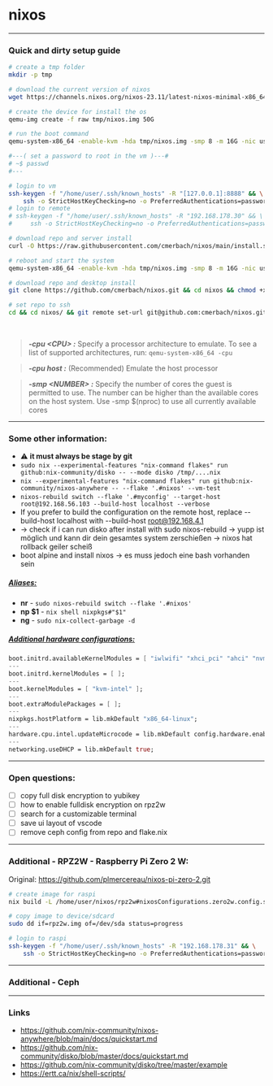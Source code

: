# nixos


---


### Quick and dirty setup guide

```bash
# create a tmp folder
mkdir -p tmp

# download the current version of nixos
wget https://channels.nixos.org/nixos-23.11/latest-nixos-minimal-x86_64-linux.iso -O tmp/nixos.iso

# create the device for install the os
qemu-img create -f raw tmp/nixos.img 50G

# run the boot command
qemu-system-x86_64 -enable-kvm -hda tmp/nixos.img -smp 8 -m 16G -nic user,hostfwd=tcp::8888-:22 -cdrom tmp/nixos.iso -boot d

#---( set a password to root in the vm )---#
# ~$ passwd
#---

# login to vm
ssh-keygen -f "/home/user/.ssh/known_hosts" -R "[127.0.0.1]:8888" && \
    ssh -o StrictHostKeyChecking=no -o PreferredAuthentications=password nixos@127.0.0.1 -p 8888
# login to remote
# ssh-keygen -f "/home/user/.ssh/known_hosts" -R "192.168.178.30" && \
#     ssh -o StrictHostKeyChecking=no -o PreferredAuthentications=password nixos@192.168.178.30

# download repo and server install
curl -O https://raw.githubusercontent.com/cmerbach/nixos/main/install.sh && chmod +x install.sh && ./install.sh

# reboot and start the system
qemu-system-x86_64 -enable-kvm -hda tmp/nixos.img -smp 8 -m 16G -nic user,hostfwd=tcp::8888-:22

# download repo and desktop install
git clone https://github.com/cmerbach/nixos.git && cd nixos && chmod +x update.sh && ./update.sh

# set repo to ssh
cd && cd nixos/ && git remote set-url git@github.com:cmerbach/nixos.git
```

<br>

> **_-cpu \<CPU> :_**  Specify a processor architecture to emulate. To see a list of supported architectures, run: ```qemu-system-x86_64 -cpu```

> **_-cpu host :_** (Recommended) Emulate the host processor

> **_-smp \<NUMBER> :_** Specify the number of cores the guest is permitted to use. The number can be higher than the available cores on the host system. Use -smp $(nproc) to use all currently available cores


---


### Some other information:

- ⚠️ **it must always be stage by git**
- ```sudo nix --experimental-features "nix-command flakes" run github:nix-community/disko -- --mode disko /tmp/....nix```
- ```nix --experimental-features "nix-command flakes" run github:nix-community/nixos-anywhere -- --flake '.#nixos' --vm-test```
- ```nixos-rebuild switch --flake '.#myconfig' --target-host root@192.168.56.103 --build-host localhost --verbose```
- If you prefer to build the configuration on the remote host, replace --build-host localhost with --build-host root@192.168.4.1
- -> check if i can run disko after install with sudo nixos-rebuild -> yupp ist möglich und kann dir dein gesamtes system zerschießen -> nixos hat rollback geiler scheiß
- boot alpine and install nixos -> es muss jedoch eine bash vorhanden sein


##### <ins>Aliases:</ins>

- **nr** - ```sudo nixos-rebuild switch --flake '.#nixos'```
- **np \$1** - ```nix shell nixpkgs#"$1"```
- **ng** - ```sudo nix-collect-garbage -d```


##### <ins>Additional hardware configurations:</ins>

```nix
boot.initrd.availableKernelModules = [ "iwlwifi" "xhci_pci" "ahci" "nvme" "usb_storage" "ehci_pci" "usbhid" "rtsx_usb_sdmmc" "ata_piix" "ohci_pci" "sd_mod" "sr_mod" ];
---
boot.initrd.kernelModules = [ ];
---
boot.kernelModules = [ "kvm-intel" ];
---
boot.extraModulePackages = [ ];
---
nixpkgs.hostPlatform = lib.mkDefault "x86_64-linux";
---
hardware.cpu.intel.updateMicrocode = lib.mkDefault config.hardware.enableRedistributableFirmware;
---
networking.useDHCP = lib.mkDefault true;
```


---

### Open questions:
- [ ] copy full disk encryption to yubikey 
- [ ] how to enable fulldisk encryption on rpz2w
- [ ] search for a customizable terminal
- [ ] save ui layout of vscode
- [ ] remove ceph config from repo and flake.nix

---


### Additional - RPZ2W - Raspberry Pi Zero 2 W:

Original: https://github.com/plmercereau/nixos-pi-zero-2.git

```bash
# create image for raspi
nix build -L /home/user/nixos/rpz2w#nixosConfigurations.zero2w.config.system.build.sdImage

# copy image to device/sdcard
sudo dd if=rpz2w.img of=/dev/sda status=progress

# login to raspi
ssh-keygen -f "/home/user/.ssh/known_hosts" -R "192.168.178.31" && \
    ssh -o StrictHostKeyChecking=no -o PreferredAuthentications=password raspi@192.168.178.31
```

---

### Additional - Ceph
<!--
```bash

# create multiple storage devices
qemu-img create -f raw tmp/storage1.img 2G && \
    qemu-img create -f raw tmp/storage2.img 2G && \
    qemu-img create -f raw tmp/storage3.img 2G && \
    qemu-img create -f raw tmp/storage4.img 2G


rm tmp/nixos.img && qemu-img create -f raw tmp/nixos.img 20G
qemu-system-x86_64 -enable-kvm -hda tmp/nixos.img -smp 4 -m 16G -nic user,hostfwd=tcp::8888-:22 -cdrom tmp/nixos.iso -boot d

# -> passwd

ssh-keygen -f "/home/user/.ssh/known_hosts" -R "[127.0.0.1]:8888" && ssh -o StrictHostKeyChecking=no -o PreferredAuthentications=password nixos@127.0.0.1 -p 8888
nix --experimental-features "nix-command flakes" shell nixpkgs#git nixpkgs#sshpass
echo "root:password" | sudo chpasswd && \
    ssh-keygen -t ed25519 -N '' -f ~/.ssh/id_ed25519 && \
    sshpass -p "password" ssh-copy-id -o StrictHostKeyChecking=no root@127.0.0.1 && \
    git clone https://github.com/cmerbach/nixos.git && cd nixos && \
    echo -n "password" > key.key && \
    nix --experimental-features "nix-command flakes" run github:nix-community/nixos-anywhere -- --flake '.#ceph' root@127.0.0.1

# -> reboot

qemu-system-x86_64 -enable-kvm -hda tmp/nixos.img -smp 4 -m 16G -nic user,hostfwd=tcp::8888-:22 -drive file=tmp/storage1.img,format=raw,if=virtio,index=1
ssh-keygen -f "/home/user/.ssh/known_hosts" -R "[127.0.0.1]:8888" && ssh -o StrictHostKeyChecking=no -o PreferredAuthentications=password user@127.0.0.1 -p 8888
git clone https://github.com/cmerbach/nixos.git && cd nixos && echo -n "password" > key.key
git add . && sudo nixos-rebuild switch --flake '.#ceph'



sudo cephadm bootstrap --mon-ip 10.0.2.15 --initial-dashboard-user "user" --initial-dashboard-password "password" --dashboard-password-noupdate --cluster-network=10.0.2.15/24


    -drive file=tmp/storage1.img,format=raw,if=virtio,index=1 \
    -drive file=tmp/storage2.img,format=raw,if=virtio,index=2 \
    -drive file=tmp/storage3.img,format=raw,if=virtio,index=3 \
    -drive file=tmp/storage4.img,format=raw,if=virtio,index=4
```

# Enable sound with pipewire.
sound.enable = true;
hardware.pulseaudio.enable = false;
security.rtkit.enable = true;
services.pipewire = {
    enable = true;
    alsa.enable = true;
    alsa.support32Bit = true;
    pulse.enable = true;
};

-->


---


### Links

- https://github.com/nix-community/nixos-anywhere/blob/main/docs/quickstart.md
- https://github.com/nix-community/disko/blob/master/docs/quickstart.md
- https://github.com/nix-community/disko/tree/master/example
- https://ertt.ca/nix/shell-scripts/


<!--

Hier könnte Ihre Werbung stehen

-->
